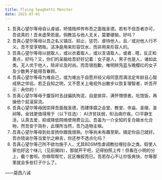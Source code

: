 ```yaml
---
title: Flying Spaghetti Monster
date: 2021-07-01
---
```


1. 吾真心望尔等毋自认虔诚，矫情贱样传布吾之面哉圣德。若有不信吾者亦可，吾说真的！吾未虚荣若是。倘教旨与他人无关，莫要硬拗，好吗？
2. 吾真心望尔等毋以吾之名义镇压、抑止、惩罚、虐待他人，且／或对他人行不义。吾不受享牺牲。洁净是用来形容饮水，而非用来形容人的。
3. 吾真心望尔等毋以貌取人，或以衣着取人，或以言语取人，或者...嗯，反正和善点，好吗？又，你们的呆脑给吾好好记着：女子是人，男子也是人，诸如此类。无人优于他人，除非论及时尚。而吾很抱歉，唯明辨凫蓝与晚樱红的女子及少数男子能得吾眷顾。
4. 吾真心望尔等毋为难自己，或为难出于自愿并经父母同意而满法定年龄且心智成熟之伴侣。若乏自知之明，又不愿关上电视外出散步以恢复理智者，听吾开示：肏你的！
5. 吾真心望尔等毋于腹馁时去战偏执拘泥、自是排异、满怀憎恨者。吃饱饭，再操他个屁滚尿流。
6. 吾真心望尔等毋因崇拜吾面哉圣德，而建侈靡之会堂、教堂、寺庙、圣陵、圣祠等。金钱更值得用于（以下任选）： A)济贫扶弱，B)治病疗疾，C)平静生活，认真去爱，抑或降低网络使用费云云。吾虽为一介全知的复合碳水化合物，然吾安于简朴，此理所当然，吾乃造物主嘛。
7. 吾真心望尔等毋到处宣扬你跟我很熟。尔等尚未有趣至斯。搞定你自己就好。吾亦晓谕尔等当爱尔之麻吉，你还参不透点化吗？
8. 吾真心望尔等己所不欲勿施于人，尤其BDSM性虐调教拉哩拉杂之类。假使人家也好这个味儿（见前揭四），那就开干吧，记得拍照上传！但看在小明的分上，戴个套呗。你嘛帮帮忙，区区橡胶而已。吾若存心不让炒饭爽快，尔等那里就会多些钉子什么了。

——莫西八诫